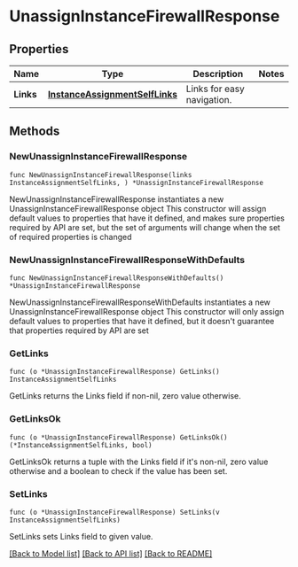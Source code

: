# UnassignInstanceFirewallResponse

## Properties

Name | Type | Description | Notes
------------ | ------------- | ------------- | -------------
**Links** | [**InstanceAssignmentSelfLinks**](InstanceAssignmentSelfLinks.md) | Links for easy navigation. | 

## Methods

### NewUnassignInstanceFirewallResponse

`func NewUnassignInstanceFirewallResponse(links InstanceAssignmentSelfLinks, ) *UnassignInstanceFirewallResponse`

NewUnassignInstanceFirewallResponse instantiates a new UnassignInstanceFirewallResponse object
This constructor will assign default values to properties that have it defined,
and makes sure properties required by API are set, but the set of arguments
will change when the set of required properties is changed

### NewUnassignInstanceFirewallResponseWithDefaults

`func NewUnassignInstanceFirewallResponseWithDefaults() *UnassignInstanceFirewallResponse`

NewUnassignInstanceFirewallResponseWithDefaults instantiates a new UnassignInstanceFirewallResponse object
This constructor will only assign default values to properties that have it defined,
but it doesn't guarantee that properties required by API are set

### GetLinks

`func (o *UnassignInstanceFirewallResponse) GetLinks() InstanceAssignmentSelfLinks`

GetLinks returns the Links field if non-nil, zero value otherwise.

### GetLinksOk

`func (o *UnassignInstanceFirewallResponse) GetLinksOk() (*InstanceAssignmentSelfLinks, bool)`

GetLinksOk returns a tuple with the Links field if it's non-nil, zero value otherwise
and a boolean to check if the value has been set.

### SetLinks

`func (o *UnassignInstanceFirewallResponse) SetLinks(v InstanceAssignmentSelfLinks)`

SetLinks sets Links field to given value.



[[Back to Model list]](../README.md#documentation-for-models) [[Back to API list]](../README.md#documentation-for-api-endpoints) [[Back to README]](../README.md)


